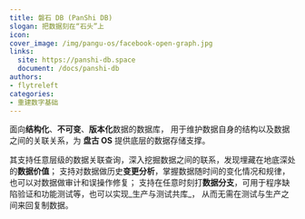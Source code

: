 ```yaml
---
title: 磐石 DB (PanShi DB)
slogan: 把数据刻在“石头”上
icon:
cover_image: /img/pangu-os/facebook-open-graph.jpg
links:
  site: https://panshi-db.space
  document: /docs/panshi-db
authors:
- flytreleft
categories:
- 重建数字基础
---
```


面向**结构化**、**不可变**、**版本化**数据的数据库，
用于维护数据自身的结构以及数据之间的关联关系，为 **盘古 OS** 提供底层的数据存储支撑。

其支持任意层级的数据关联查询，深入挖掘数据之间的联系，发现埋藏在地底深处的**数据价值**；
支持对数据做历史**变更分析**，掌握数据随时间的变化情况和规律，也可以对数据做审计和误操作修复；
支持在任意时刻打**数据分支**，可用于程序缺陷验证和功能测试等，也可以实现_生产与测试共库_，
从而无需在测试与生产之间来回复制数据。
<!-- more -->
